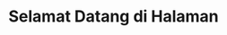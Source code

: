 <html>
<head><title>Halaman <Nama Metadia></title></head>
<body><h1>Selamat Datang di Halaman <Nama Metadia></h1></body>
</html>
